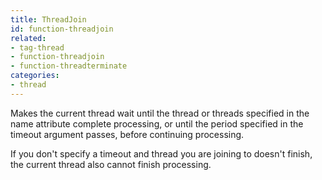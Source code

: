 ```yaml
---
title: ThreadJoin
id: function-threadjoin
related:
- tag-thread
- function-threadjoin
- function-threadterminate
categories:
- thread
---
```


Makes the current thread wait until the thread or threads specified in the name attribute complete processing,
or until the period specified in the timeout argument passes, before continuing processing.

If you don't specify a timeout and thread you are joining to doesn't finish, the current thread also cannot finish processing.
